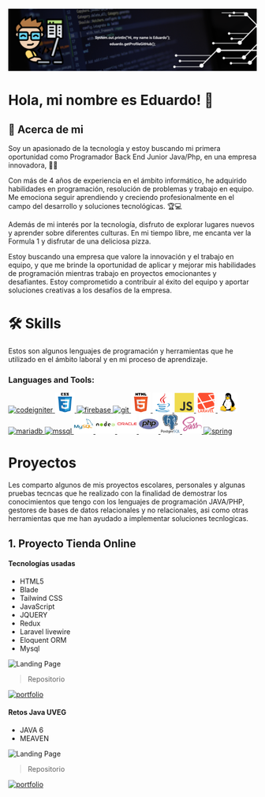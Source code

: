 ![Logo](./src/portada.png)

# Hola, mi nombre es Eduardo! 👋
## 🚀 Acerca de mi
Soy un apasionado de la tecnología y estoy buscando mi primera oportunidad como Programador Back End Junior Java/Php, en una empresa innovadora, 👨‍💻

Con más de 4 años de experiencia en el ámbito informático, he adquirido habilidades en programación, resolución de problemas y trabajo en equipo. Me emociona seguir aprendiendo y creciendo profesionalmente en el campo del desarrollo y soluciones tecnológicas. 🏆💻

Además de mi interés por la tecnología, disfruto de explorar lugares nuevos y aprender sobre diferentes culturas. En mi tiempo libre, me encanta ver la Formula 1 y disfrutar de una deliciosa pizza.

Estoy buscando una empresa que valore la innovación y el trabajo en equipo, y que me brinde la oportunidad de aplicar y mejorar mis habilidades de programación mientras trabajo en proyectos emocionantes y desafiantes. Estoy comprometido a contribuir al éxito del equipo y aportar soluciones creativas a los desafíos de la empresa.



# 🛠 Skills
Estos son algunos lenguajes de programación y herramientas que he utilizado en el ámbito laboral y en mi proceso de aprendizaje.

<center>
<h3 align="left">Languages and Tools:</h3>
<p align="left"> <a href="https://codeigniter.com" target="_blank" rel="noreferrer"> <img src="https://cdn.worldvectorlogo.com/logos/codeigniter.svg" alt="codeigniter" width="40" height="40"/> </a> <a href="https://www.w3schools.com/css/" target="_blank" rel="noreferrer"> <img src="https://raw.githubusercontent.com/devicons/devicon/master/icons/css3/css3-original-wordmark.svg" alt="css3" width="40" height="40"/> </a> <a href="https://firebase.google.com/" target="_blank" rel="noreferrer"> <img src="https://www.vectorlogo.zone/logos/firebase/firebase-icon.svg" alt="firebase" width="40" height="40"/> </a> <a href="https://git-scm.com/" target="_blank" rel="noreferrer"> <img src="https://www.vectorlogo.zone/logos/git-scm/git-scm-icon.svg" alt="git" width="40" height="40"/> </a> <a href="https://www.w3.org/html/" target="_blank" rel="noreferrer"> <img src="https://raw.githubusercontent.com/devicons/devicon/master/icons/html5/html5-original-wordmark.svg" alt="html5" width="40" height="40"/> </a> <a href="https://www.java.com" target="_blank" rel="noreferrer"> <img src="https://raw.githubusercontent.com/devicons/devicon/master/icons/java/java-original.svg" alt="java" width="40" height="40"/> </a> <a href="https://developer.mozilla.org/en-US/docs/Web/JavaScript" target="_blank" rel="noreferrer"> <img src="https://raw.githubusercontent.com/devicons/devicon/master/icons/javascript/javascript-original.svg" alt="javascript" width="40" height="40"/> </a> <a href="https://laravel.com/" target="_blank" rel="noreferrer"> <img src="https://raw.githubusercontent.com/devicons/devicon/master/icons/laravel/laravel-plain-wordmark.svg" alt="laravel" width="40" height="40"/> </a> <a href="https://www.linux.org/" target="_blank" rel="noreferrer"> <img src="https://raw.githubusercontent.com/devicons/devicon/master/icons/linux/linux-original.svg" alt="linux" width="40" height="40"/> </a> <a href="https://mariadb.org/" target="_blank" rel="noreferrer"> <img src="https://www.vectorlogo.zone/logos/mariadb/mariadb-icon.svg" alt="mariadb" width="40" height="40"/> </a> <a href="https://www.microsoft.com/en-us/sql-server" target="_blank" rel="noreferrer"> <img src="https://www.svgrepo.com/show/303229/microsoft-sql-server-logo.svg" alt="mssql" width="40" height="40"/> </a> <a href="https://www.mysql.com/" target="_blank" rel="noreferrer"> <img src="https://raw.githubusercontent.com/devicons/devicon/master/icons/mysql/mysql-original-wordmark.svg" alt="mysql" width="40" height="40"/> </a> <a href="https://nodejs.org" target="_blank" rel="noreferrer"> <img src="https://raw.githubusercontent.com/devicons/devicon/master/icons/nodejs/nodejs-original-wordmark.svg" alt="nodejs" width="40" height="40"/> </a> <a href="https://www.oracle.com/" target="_blank" rel="noreferrer"> <img src="https://raw.githubusercontent.com/devicons/devicon/master/icons/oracle/oracle-original.svg" alt="oracle" width="40" height="40"/> </a> <a href="https://www.php.net" target="_blank" rel="noreferrer"> <img src="https://raw.githubusercontent.com/devicons/devicon/master/icons/php/php-original.svg" alt="php" width="40" height="40"/> </a> <a href="https://www.postgresql.org" target="_blank" rel="noreferrer"> <img src="https://raw.githubusercontent.com/devicons/devicon/master/icons/postgresql/postgresql-original-wordmark.svg" alt="postgresql" width="40" height="40"/> </a> <a href="https://sass-lang.com" target="_blank" rel="noreferrer"> <img src="https://raw.githubusercontent.com/devicons/devicon/master/icons/sass/sass-original.svg" alt="sass" width="40" height="40"/> </a> <a href="https://spring.io/" target="_blank" rel="noreferrer"> <img src="https://www.vectorlogo.zone/logos/springio/springio-icon.svg" alt="spring" width="40" height="40"/> </a> </p>
</center>


# Proyectos

Les comparto algunos de mis proyectos escolares, personales y algunas pruebas tecncas que he realizado con la finalidad de demostrar los conocimientos que tengo con los lenguajes de programación JAVA/PHP, gestores de bases de datos relacionales y no relacionales, asi como otras herramientas que me han ayudado a implementar soluciones tecnlogicas.


## 1. Proyecto Tienda Online




#### Tecnologías usadas

- HTML5
- Blade
- Tailwind CSS
- JavaScript
- JQUERY
- Redux
- Laravel livewire
- Eloquent ORM
- Mysql

![Landing Page](src/p1/01.jpg)

>Repositorio

[![portfolio](https://img.shields.io/badge/GitHub-100000?style=for-the-badge&logo=github&logoColor=white)]()


#### Retos Java UVEG

- JAVA 6
- MEAVEN

![Landing Page](src/p1/01.jpg)

>Repositorio

[![portfolio](https://applereport.com/wp-content/uploads/2021/12/install-legacy-java-se-6-mac.jpg)](https://github.com/edwardhdezg/RetosJavaUVEG)